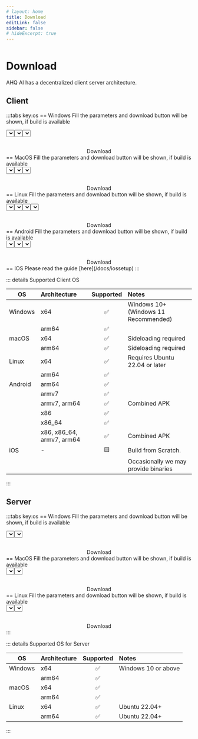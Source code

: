 ```yaml
---
# layout: home
title: Download
editLink: false
sidebar: false
# hideExcerpt: true
---
```


<script setup>
  import Select from '../components/Select.vue'
  import { ref } from "vue";

  const releases = ref(undefined);

  const os = ref(undefined);

  const parseServerAssets = (assets) => {
    return {
      winX64: assets.find((d) => d.name=="ahqai-server-x86_64-pc-windows-msvc.exe")?.browser_download_url,
      winArm: assets.find((d) => d.name=="ahqai-server-aarch64-pc-windows-msvc.exe")?.browser_download_url,
      linuxX64: assets.find((d) => d.name=="ahqai-server-x86_64-unknown-linux-gnu")?.browser_download_url,
      linuxArm: assets.find((d) => d.name=="ahqai-server-aarch64-unknown-linux-gnu")?.browser_download_url,
      macX64: assets.find((d) => d.name=="ahqai-server-x86_64-apple-darwin")?.browser_download_url,
      macArm: assets.find((d) => d.name=="ahqai-server-aarch64-apple-darwin")?.browser_download_url
    }
  }

  const parseClientAssets = (assets) => {
    let output = {
      debug: {
        winX64: "",
        winArm: "",
        linuxX64: {
          rpm: "",
          deb: ""
        },
        linuxArm: {
          rpm: "",
          deb: ""
        },
        macX64: "",
        macArm: "",
        androidUniv: "",
        androidX64: "",
        androidX86: "",
        androidArmv7: "",
        androidArm64: "",
        androidArmMobile: "",
      },
      release: {
        winX64: "",
        winArm: "",
        linuxX64: {
          rpm: "",
          deb: ""
        },
        linuxArm: {
          rpm: "",
          deb: ""
        },
        macX64: "",
        macArm: "",
        androidUniv: "",
        androidX64: "",
        androidX86: "",
        androidArmv7: "",
        androidArm64: "",
        androidArmMobile: "",
      }
    };

    output.debug.winX64 = assets.find((d) => /^AHQ.AI_(\d+.\d+.\d+)_x64_en-US_windows-debug.msi$/.test(d.name))?.browser_download_url;
    output.release.winX64 = assets.find((d) => /^AHQ.AI_(\d+.\d+.\d+)_x64_en-US_windows.msi$/.test(d.name))?.browser_download_url;

    output.debug.winArm = assets.find((d) => /^AHQ.AI_(\d+.\d+.\d+)_arm64_en-US_windows-debug.msi$/.test(d.name))?.browser_download_url;
    output.release.winArm = assets.find((d) => /^AHQ.AI_(\d+.\d+.\d+)_arm64_en-US_windows.msi$/.test(d.name))?.browser_download_url;

    // LINUX
    output.release.linuxX64.deb = assets.find((d) => /^AHQ.AI_(\d+.\d+.\d+)_amd64_linux.deb$/.test(d.name))?.browser_download_url;
    output.debug.linuxX64.deb = assets.find((d) => /^AHQ.AI_(\d+.\d+.\d+)_amd64_linux-debug.deb$/.test(d.name))?.browser_download_url;

    output.release.linuxX64.rpm = assets.find((d) => /^AHQ.AI-(\d+.\d+.\d+-\d+).x86_64_linux.rpm$/.test(d.name))?.browser_download_url;
    output.debug.linuxX64.rpm = assets.find((d) => /^AHQ.AI-(\d+.\d+.\d+-\d+).x86_64_linux-debug.rpm$/.test(d.name))?.browser_download_url;

    // LINUX ARM64
    output.release.linuxArm.deb = assets.find((d) => /^AHQ.AI_(\d+.\d+.\d+)_arm64_linux.deb$/.test(d.name))?.browser_download_url;
    output.debug.linuxArm.deb = assets.find((d) => /^AHQ.AI_(\d+.\d+.\d+)_arm64_linux-debug.deb$/.test(d.name))?.browser_download_url;

    output.release.linuxArm.rpm = assets.find((d) => /^AHQ.AI-(\d+.\d+.\d+-\d+).aarch64_linux.rpm$/.test(d.name))?.browser_download_url;
    output.debug.linuxArm.rpm = assets.find((d) => /^AHQ.AI-(\d+.\d+.\d+-\d+).aarch64_linux-debug.rpm$/.test(d.name))?.browser_download_url;

    // MACOS x64
    output.release.macX64 = assets.find((d) => /^AHQ.AI_(\d+.\d+.\d+)_x64_darwin.dmg$/.test(d.name))?.browser_download_url;
    output.debug.macX64 = assets.find((d) => /^AHQ.AI_(\d+.\d+.\d+)_x64_darwin-debug.dmg$/.test(d.name))?.browser_download_url;

    // MACOS ARM64
    output.release.macArm = assets.find((d) => /^AHQ.AI_(\d+.\d+.\d+)_aarch64_darwin.dmg$/.test(d.name))?.browser_download_url;
    output.debug.macArm = assets.find((d) => /^AHQ.AI_(\d+.\d+.\d+)_aarch64_darwin-debug.dmg$/.test(d.name))?.browser_download_url;

    // ANDROID UNIV
    output.release.androidUniv = assets.find((d) => d.name =="app-universal-release.apk")?.browser_download_url;
    output.debug.androidUniv = assets.find((d) => d.name == "app-universal-debug.apk")?.browser_download_url;

    output.release.androidArmMobile = assets.find((d) => d.name =="app-arm-mobile-release.apk")?.browser_download_url;
    output.debug.androidArmMobile = assets.find((d) => d.name == "app-arm-mobile-debug.apk")?.browser_download_url;

    output.release.androidX64 = assets.find((d) => d.name =="app-x86_64-release.apk")?.browser_download_url;
    output.debug.androidX64 = assets.find((d) => d.name == "app-x86_64-debug.apk")?.browser_download_url;

    output.release.androidX86 = assets.find((d) => d.name =="app-x86-release.apk")?.browser_download_url;
    output.debug.androidX86 = assets.find((d) => d.name == "app-x86-debug.apk")?.browser_download_url;

    output.release.androidArmv7 = assets.find((d) => d.name =="app-arm-release.apk")?.browser_download_url;
    output.debug.androidArmv7 = assets.find((d) => d.name == "app-arm-debug.apk")?.browser_download_url;

    output.release.androidArm64 = assets.find((d) => d.name =="app-arm64-release.apk")?.browser_download_url;
    output.debug.androidArm64 = assets.find((d) => d.name == "app-arm64-debug.apk")?.browser_download_url;

    return output;
  };

  (async() => {
    const releaseData = await fetch("https://api.github.com/repos/ahq-softwares/ahq-ai/releases", {
      cache: "force-cache"
    })
      .then((d) => d.json());

    const latestClient = await fetch("https://api.github.com/repos/ahq-softwares/ahq-ai/releases/latest", {
      cache: "force-cache"
    })
      .then((d) => {
        if (!d.ok) {
          throw new Error("")
        }

        return d.json();
      })
      .catch(() => (undefined));

    const bleedingEdgeClient = releaseData.find((d) => d.tag_name.startsWith("v"));

    const latestServer = releaseData.find((d) => d.tag_name.startsWith("server-v") && !d.prerelease);

    const bleedingEdgeServer = releaseData.find((d) => d.tag_name.startsWith("server-v"));

    const outValue = {
      client: {
        latest: latestClient ? parseClientAssets(latestClient.assets) : undefined,
        bleeding: bleedingEdgeClient ? parseClientAssets(bleedingEdgeClient.assets) : undefined
      },
      server: {
        latest: latestServer ? parseServerAssets(latestServer.assets) : undefined,
        bleeding: bleedingEdgeServer ? parseServerAssets(bleedingEdgeServer.assets) : undefined
      }
    }

    releases.value = outValue;

    console.log(outValue);
  })()

  const channel = ref();
  const appTypeRef = ref();
  const entry = ref();
  const bundle = ref();

  const channelOpt = [
    { text: 'Latest', value: 'latest' },
    { text: 'Bleeding', value: 'bleeding' },
  ]

  const appType = [
    { text: 'Normal', value: 'release' },
    { text: 'Debug', value: 'debug' },
  ];

  const winArchOptions = [
    { text: 'X64', value: 'winX64' },
    { text: 'Arm64', value: 'winArm' },
  ];

  const macArchOptions = [
    { text: 'X64', value: 'macX64' },
    { text: 'Arm64', value: 'macArm' },
  ];

  const androidArchOptions = [
    { text: 'Default', value: 'androidUniv' },
    { text: 'Mobile', value: 'androidArmMobile' },
    { text: 'Arm64', value: 'androidArm64' },
    { text: 'Armv7', value: 'androidArmv7' },
    { text: 'Intel X64', value: 'androidX64' },
    { text: 'Intel X86', value: 'androidX86' },
  ];

  const linuxArchOptions = [
    { text: 'X64', value: 'linuxX64' },
    { text: 'Arm64', value: 'linuxArm' },
  ];

  const linuxBundleOptions = [
    { text: '.deb', value: 'deb' },
    { text: '.rpm', value: 'rpm' },
  ];
</script>

<div style="margin-top:3rem;" />

# Download

AHQ AI has a decentralized client server architecture.

## Client

<div v-if="!releases" class="loader" style="margin-bottom:10px;margin-left: auto;margin-right:auto;"></div> 

<div v-if="releases">

:::tabs key:os
== Windows
<span>Fill the parameters and download button will be shown, if build is available</span>
<div class="responsive-grid" style="width:100%;gap:10px;margin-bottom:30px;">
  <Select v-model="channel" :options="channelOpt" placeholder="Select Channel" />

  <Select v-model="appTypeRef" :options="appType" placeholder="Select Release" />

  <Select v-model="entry" :options="winArchOptions" placeholder="Select Architecture" />
</div>
<div style="width:100%;display:flex;flex-direction:column;">
  <a 
  style="display:block;margin-left: auto;margin-right:auto;" 
  v-if="releases.client?.[channel]?.[appTypeRef]?.[entry]"
  :href="releases.client?.[channel]?.[appTypeRef]?.[entry]">Download</a>
</div>
== MacOS
<span>Fill the parameters and download button will be shown, if build is available</span>
<div class="responsive-grid" style="width:100%;gap:10px;margin-bottom:30px;">
  <Select v-model="channel" :options="channelOpt" placeholder="Select Channel" />

  <Select v-model="appTypeRef" :options="appType" placeholder="Select Release" />

  <Select v-model="entry" :options="macArchOptions" placeholder="Select Architecture" />
</div>
<div style="width:100%;display:flex;flex-direction:column;">
  <a 
  style="display:block;margin-left: auto;margin-right:auto;" 
  v-if="releases.client?.[channel]?.[appTypeRef]?.[entry]"
  :href="releases.client?.[channel]?.[appTypeRef]?.[entry]">Download</a>
</div>
== Linux
<span>Fill the parameters and download button will be shown, if build is available</span>
<div class="responsive-grid" style="width:100%;gap:10px;margin-bottom:30px;">
  <Select v-model="channel" :options="channelOpt" placeholder="Select Channel" />

  <Select v-model="appTypeRef" :options="appType" placeholder="Select Release" />

  <Select v-model="entry" :options="linuxArchOptions" placeholder="Select Arch" />

  <Select v-model="bundle" :options="linuxBundleOptions" placeholder="Select Bundle" />
</div>
<div style="width:100%;display:flex;flex-direction:column;">
  <a 
  style="display:block;margin-left: auto;margin-right:auto;" 
  v-if="releases.client?.[channel]?.[appTypeRef]?.[entry]?.[bundle]"
  :href="releases.client?.[channel]?.[appTypeRef]?.[entry]?.[bundle]">Download</a>
</div>
== Android
<span>Fill the parameters and download button will be shown, if build is available</span>
<div class="responsive-grid" style="width:100%;gap:10px;margin-bottom:30px;">
  <Select v-model="channel" :options="channelOpt" placeholder="Select Channel" />

  <Select v-model="appTypeRef" :options="appType" placeholder="Select Release" />

  <Select v-model="entry" :options="androidArchOptions" placeholder="Select Arch" />
</div>
<div style="width:100%;display:flex;flex-direction:column;">
  <a 
  style="display:block;margin-left: auto;margin-right:auto;" 
  v-if="releases.client?.[channel]?.[appTypeRef]?.[entry]"
  :href="releases.client?.[channel]?.[appTypeRef]?.[entry]">Download</a>
</div>
== IOS
Please read the guide [here](/docs/iossetup)
:::

</div>

::: details Supported Client OS

| OS      | Architecture              | Supported | Notes                                |
| ------- | :------------------------ | :-------: | :----------------------------------- |
| Windows | x64                       |    ✅     | Windows 10+ (Windows 11 Recommended) |
|         | arm64                     |    ✅     |                                      |
| macOS   | x64                       |    ✅     | Sideloading required                 |
|         | arm64                     |    ✅     | Sideloading required                 |
| Linux   | x64                       |    ✅     | Requires Ubuntu 22.04 or later       |
|         | arm64                     |    ✅     |                                      |
| Android | arm64                     |    ✅     |                                      |
|         | armv7                     |    ✅     |                                      |
|         | armv7, arm64              |    ✅     | Combined APK                         |
|         | x86                       |    ✅     |                                      |
|         | x86_64                    |    ✅     |                                      |
|         | x86, x86_64, armv7, arm64 |    ✅     | Combined APK                         |
| iOS     | -                         |    🟨     | Build from Scratch.                  |
|         |                           |           | Occasionally we may provide binaries |

:::

## Server

<div v-if="!releases" class="loader" style="margin-bottom:10px;margin-left: auto;margin-right:auto;"></div> 

<div v-if="releases">

:::tabs key:os
== Windows
<span>Fill the parameters and download button will be shown, if build is available</span>
<div class="responsive-grid" style="width:100%;gap:10px;margin-bottom:30px;">
  <Select v-model="channel" :options="channelOpt" placeholder="Select Channel" />

  <Select v-model="entry" :options="winArchOptions" placeholder="Select Arch" />
</div>
<div style="width:100%;display:flex;flex-direction:column;">
  <a 
  style="display:block;margin-left: auto;margin-right:auto;" 
  v-if="releases.server?.[channel]?.[entry]"
  :href="releases.server?.[channel]?.[entry]">Download</a>
</div>
== MacOS
<span>Fill the parameters and download button will be shown, if build is available</span>
<div class="responsive-grid" style="width:100%;gap:10px;margin-bottom:30px;">
  <Select v-model="channel" :options="channelOpt" placeholder="Select Channel" />

  <Select v-model="entry" :options="macArchOptions" placeholder="Select Arch" />
</div>
<div style="width:100%;display:flex;flex-direction:column;">
  <a 
  style="display:block;margin-left: auto;margin-right:auto;" 
  v-if="releases.server?.[channel]?.[entry]"
  :href="releases.server?.[channel]?.[entry]">Download</a>
</div>
== Linux
<span>Fill the parameters and download button will be shown, if build is available</span>
<div class="responsive-grid" style="width:100%;gap:10px;margin-bottom:30px;">
  <Select v-model="channel" :options="channelOpt" placeholder="Select Channel" />

  <Select v-model="entry" :options="linuxArchOptions" placeholder="Select Arch" />
</div>
<div style="width:100%;display:flex;flex-direction:column;">
  <a 
  style="display:block;margin-left: auto;margin-right:auto;" 
  v-if="releases.server?.[channel]?.[entry]"
  :href="releases.server?.[channel]?.[entry]">Download</a>
</div>
:::

</div>

::: details Supported OS for Server

| OS      | Architecture | Supported | Notes               |
| ------- | :----------- | :-------: | :------------------ |
| Windows | x64          |    ✅     | Windows 10 or above |
|         | arm64        |    ✅     |                     |
| macOS   | x64          |    ✅     |                     |
|         | arm64        |    ✅     |                     |
| Linux   | x64          |    ✅     | Ubuntu 22.04+       |
|         | arm64        |    ✅     | Ubuntu 22.04+       |

:::
